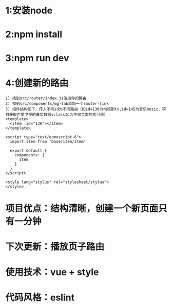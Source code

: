 # 1:安装node
# 2:npm install
# 3:npm run dev
# 4:创建新的路由
    1) 找到src/router/index.js注册你的路由
    2) 找到src/components/mg-tab添加一个router-link
    3) 组件结构如下，传入不同id为不同路由（如id=130为电视剧tv,id=145为音乐music，项目获取芒果卫视的真实数据vclassId为不同页面的索引值）
    <template>
      <item :id="130"></item>
    </template>

    <script type="text/ecmascript-6">
      import item from 'base/item/item'

      export default {
        components: {
          item
        }
      }
    </script>

    <style lang="stylus" rel="stylesheet/stylus">
    </style>

# 项目优点：结构清晰，创建一个新页面只有一分钟
# 下次更新：播放页子路由
# 使用技术：vue + style
# 代码风格：eslint
